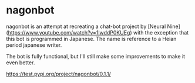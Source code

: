 # nagonbot


nagonbot is an attempt at recreating a chat-bot project by [Neural Nine] (https://www.youtube.com/watch?v=1lwddP0KUEg) with the exception that this bot is programmed in Japanese. The name is reference to a Heian period japanese writer.

The bot is fully functional, but I'll still make some improvements to make it even better.

<https://test.pypi.org/project/nagonbot/0.1.1/>


